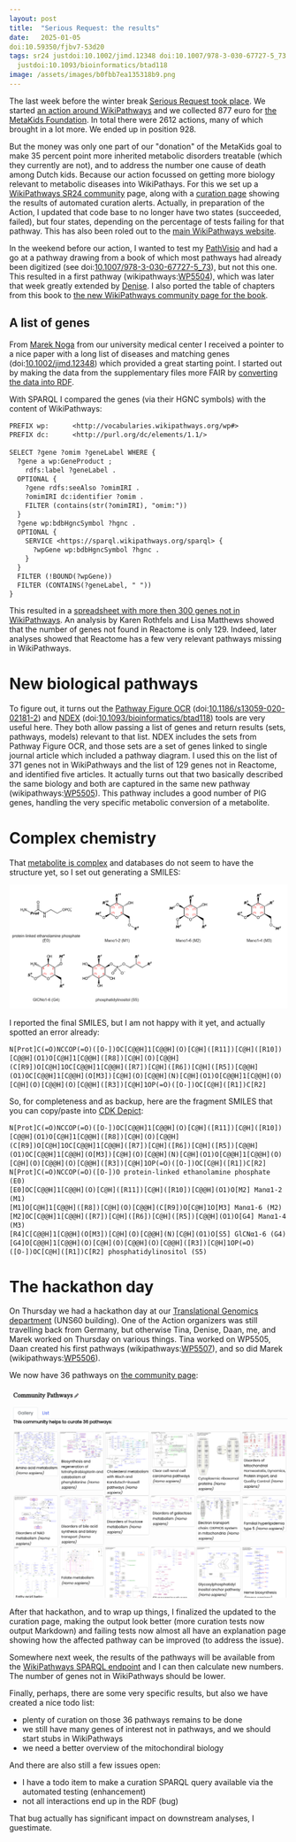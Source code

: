 ```yaml
---
layout: post
title:  "Serious Request: the results"
date:   2025-01-05
doi:10.59350/fjbv7-53d20
tags: sr24 justdoi:10.1002/jimd.12348 doi:10.1007/978-3-030-67727-5_73 justdoi:10.1186/s13059-020-02181-2
  justdoi:10.1093/bioinformatics/btad118
image: /assets/images/b0fbb7ea135318b9.png
---
```


The last week before the winter break [Serious Request took place](https://chem-bla-ics.linkedchemistry.info/2024/12/09/sr24.html).
We started [an action around WikiPathways](https://www.npo3fm.nl/kominactie/acties/wikipathways-in-actie-voor-metakids) and
we collected 877 euro for [the MetaKids Foundation](https://nl.wikipedia.org/wiki/Stichting_Metakids). In total there were 2612
actions, many of which brought in a lot more. We ended up in position 928.

But the money was only one part of our "donation" of the MetaKids goal to make 35 percent point more inherited metabolic
disorders treatable (which they currently are not), and to address the number one cause of death among Dutch kids.
Because our action focussed on getting more biology relevant to metabolic diseases into WikiPathays. For this we set
up a [WikiPathways SR24 community](https://sr24.wikipathways.org/) page, along with a [curation page](https://www.wikipathways.org/sr24-curation/index2.html)
showing the results of automated curation alerts. Actually, in preparation of the Action, I updated that code
base to no longer have two states (succeeded, failed), but four states, depending on the percentage of tests failing
for that pathway. This has also been roled out to the [main WikiPathways website](https://www.wikipathways.org/).

In the weekend before our action, I wanted to test my [PathVisio](skills) and had a go at a pathway drawing
from a book of which most pathways had already been digitized (see doi:[10.1007/978-3-030-67727-5_73](https://doi.org/10.1007/978-3-030-67727-5_73)),
but not this one. This resulted in a first pathway (wikipathways:[WP5504](https://wikipathways.org/instance/WP5504)),
which was later that week greatly extended by [Denise](https://scholar.google.com/citations?hl=en&user=Le-4tuQAAAAJ).
I also ported the table of chapters from this book to [the new WikiPathways community page for the book](https://blau.wikipathways.org/).

## A list of genes

From [Marek Noga](https://scholar.google.com/citations?user=6yvglHYAAAAJ&hl=en) from our university medical center
I received a pointer to a nice paper with a long list of diseases and matching genes (doi:[10.1002/jimd.12348](https://doi.org/10.1002/jimd.12348))
which provided a great starting point. I started out by making the data from the supplementary files more FAIR
by [converting the data into RDF](https://social.edu.nl/@egonw/113661472648129803).

With SPARQL I compared the genes (via their HGNC symbols) with the content of WikiPathways:

```sparql
PREFIX wp:      <http://vocabularies.wikipathways.org/wp#>
PREFIX dc:      <http://purl.org/dc/elements/1.1/>

SELECT ?gene ?omim ?geneLabel WHERE {
  ?gene a wp:GeneProduct ;
    rdfs:label ?geneLabel .
  OPTIONAL {
    ?gene rdfs:seeAlso ?omimIRI .
    ?omimIRI dc:identifier ?omim .
    FILTER (contains(str(?omimIRI), "omim:"))
  }
  ?gene wp:bdbHgncSymbol ?hgnc .
  OPTIONAL {
    SERVICE <https://sparql.wikipathways.org/sparql> {
      ?wpGene wp:bdbHgncSymbol ?hgnc .
    }
  }
  FILTER (!BOUND(?wpGene))
  FILTER (CONTAINS(?geneLabel, " "))
}
```

This resulted in a [spreadsheet with more then 300 genes not in WikiPathways](https://docs.google.com/spreadsheets/d/1fWFKXVs9q172eHDpv4OLa0TcHuozTBweDe2_zOLJc-Q/edit?usp=sharing).
An analysis by Karen Rothfels and Lisa Matthews showed that the number of genes not found in Reactome
is only 129. Indeed, later analyses showed that Reactome has a few very relevant pathways missing in
WikiPathways.

# New biological pathways

To figure out, it turns out the [Pathway Figure OCR](https://pfocr.wikipathways.org/) (doi:[10.1186/s13059-020-02181-2](https://doi.org/10.1186/s13059-020-02181-2))
and [NDEX](https://www.ndexbio.org/) (doi:[10.1093/bioinformatics/btad118](https://doi.org/10.1093/bioinformatics/btad118)) tools
are very useful here. They both allow passing a list of genes and return results (sets, pathways, models) relevant to
that list. NDEX includes the sets from Pathway Figure OCR, and those sets are a set of genes linked to single
journal article which included a pathway diagram. I used this on the list of 371 genes not in WikiPathways and the list
of 129 genes not in Reactome, and identified five articles. It actually turns out that two
basically described the same biology and both are captured in the same new pathway
(wikipathways:[WP5505](https://wikipathways.org/instance/WP5505)). This pathway includes a good number
of PIG genes, handling the very specific metabolic conversion of a metabolite.

# Complex chemistry

That [metabolite is complex](https://social.edu.nl/@egonw/113678723229529283) and databases do not seem to have the structure yet, so I set out
generating a SMILES:

![](/assets/images/b0fbb7ea135318b9.png)

I reported the final SMILES, but I am not happy with it yet, and actually spotted an error already:

```
N[Prot]C(=O)NCCOP(=O)([O-])OC[C@@H]1[C@@H](O)[C@H]([R11])[C@H]([R10])[C@@H](O1)O[C@H]1[C@@H]([R8])[C@H](O)[C@@H](C[R9])O[C@H]1OC[C@@H]1[C@@H]([R7])[C@H]([R6])[C@H]([R5])[C@@H](O1)OC[C@@H]1[C@@H](O[M3])[C@H](O)[C@@H](N)[C@H](O1)O[C@@H]1[C@@H](O)[C@H](O)[C@@H](O)[C@@H]([R3])[C@H]1OP(=O)([O-])OC[C@H]([R1])C[R2]
```

So, for completeness and as backup, here are the fragment SMILES that you can copy/paste into [CDK Depict](https://www.simolecule.com/cdkdepict/depict.html):

```
N[Prot]C(=O)NCCOP(=O)([O-])OC[C@@H]1[C@@H](O)[C@H]([R11])[C@H]([R10])[C@@H](O1)O[C@H]1[C@@H]([R8])[C@H](O)[C@@H](C[R9])O[C@H]1OC[C@@H]1[C@@H]([R7])[C@H]([R6])[C@H]([R5])[C@@H](O1)OC[C@@H]1[C@@H](O[M3])[C@H](O)[C@@H](N)[C@H](O1)O[C@@H]1[C@@H](O)[C@H](O)[C@@H](O)[C@@H]([R3])[C@H]1OP(=O)([O-])OC[C@H]([R1])C[R2]
N[Prot]C(=O)NCCOP(=O)([O-])O protein-linked ethanolamine phosphate (E0)
[E0]OC[C@@H]1[C@@H](O)[C@H]([R11])[C@H]([R10])[C@@H](O1)O[M2] Manα1-2 (M1)
[M1]O[C@H]1[C@@H]([R8])[C@H](O)[C@@H](C[R9])O[C@H]1O[M3] Manα1-6 (M2)
[M2]OC[C@@H]1[C@@H]([R7])[C@H]([R6])[C@H]([R5])[C@@H](O1)O[G4] Manα1-4 (M3)
[R4]C[C@@H]1[C@@H](O[M3])[C@H](O)[C@@H](N)[C@H](O1)O[S5] GlCNα1-6 (G4)
[G4]O[C@@H]1[C@@H](O)[C@H](O)[C@@H](O)[C@@H]([R3])[C@H]1OP(=O)([O-])OC[C@H]([R1])C[R2] phosphatidylinositol (S5)
```

# The hackathon day

On Thursday we had a hackathon day at our [Translational Genomics department](https://www.maastrichtuniversity.nl/research/translational-genomics)
(UNS60 building). One of the Action organizers was still travelling back from Germany, but otherwise Tina, Denise, Daan, me, and Marek worked
on Thursday on various things. Tina worked on WP5505, Daan created his first pathways (wikipathways:[WP5507](https://wikipathways.org/instance/WP5507)),
and so did Marek (wikipathways:[WP5506](https://wikipathways.org/instance/WP5506)).

We now have 36 pathways on [the community page](https://sr24.wikipathways.org/):

![](/assets/images/sr24_community_pathways.png)

After that hackathon, and to wrap up things, I finalized the updated to the curation page, making the output
look better (more curation tests now output Markdown) and failing tests now almost all have an explanation page
showing how the affected pathway can be improved (to address the issue).

Somewhere next week, the results of the pathways will be available from the [WikiPathways SPARQL endpoint](https://sparql.wikipathways.org/)
and I can then calculate new numbers. The number of genes not in WikiPathways should be lower.

Finally, perhaps, there are some very specific results, but also we have created a nice todo list:

* plenty of curation on those 36 pathways remains to be done
* we still have many genes of interest not in pathways, and we should start stubs in WikiPathways
* we need a better overview of the mitochondiral biology

And there are also still a few issues open:

* I have a todo item to make a curation SPARQL query available via the automated testing (enhancement)
* not all interactions end up in the RDF (bug)

That bug actually has significant impact on downstream analyses, I guestimate.
